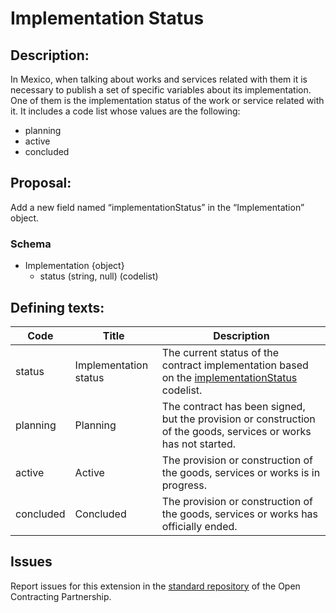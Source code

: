# Implementation Status
## Description:

In Mexico, when talking about works and services related with them it is necessary to publish a set of specific variables about its implementation. One of them is the implementation status of the work or service related with it. It includes a code list whose values are the following:

  - planning
  - active
  - concluded

## Proposal:

Add a new field named “implementationStatus” in the “Implementation” object.

### Schema

  - Implementation {object}
    - status (string, null) (codelist)


## Defining texts:


**Code** | **Title** | **Description**
--|--|--
status | Implementation status | The current status of the contract implementation based on the [implementationStatus](https://github.com/INAImexico/ocds_implementationStatus_extension/blob/master/codelists/implementationStatus.csv)  codelist.
planning | Planning | The contract has been signed, but the provision or construction of the goods, services or works has not started.
active | Active | The provision or construction of the goods, services or works is in progress.
concluded | Concluded | The provision or construction of the goods, services or works has officially ended.

## Issues 

Report issues for this extension in the [standard repository](https://github.com/open-contracting/standard/issues/624) of the Open Contracting Partnership.
